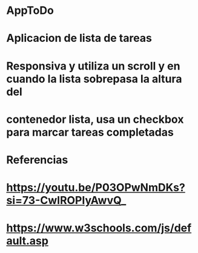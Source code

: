# AppToDo
# Aplicacion de lista de tareas

# Responsiva y utiliza un scroll y en cuando la lista sobrepasa la altura del 
# contenedor lista, usa un checkbox para marcar tareas completadas


# Referencias
# https://youtu.be/P03OPwNmDKs?si=73-CwIROPIyAwvQ_
# https://www.w3schools.com/js/default.asp